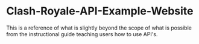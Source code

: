 # Clash-Royale-API-Example-Website
This is a reference of what is slightly beyond the scope of what is possible from the instructional guide teaching users how to use API's.

